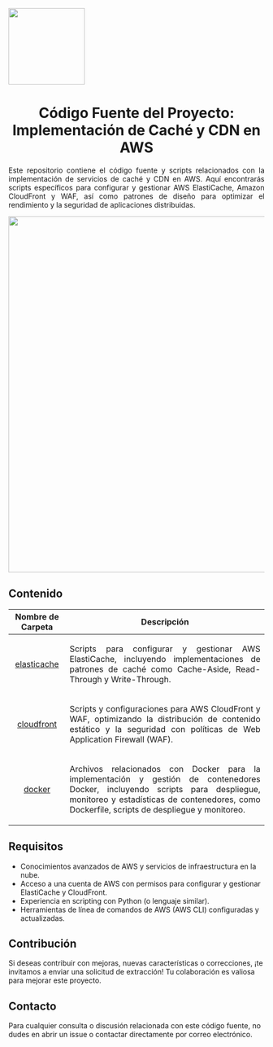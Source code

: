 <p align="left">
  <img src="https://semanadelcannabis.cayetano.edu.pe/assets/img/logo-upch.png" width="150">
  <h1 align="center">Código Fuente del Proyecto: Implementación de Caché y CDN en AWS</h1>
</p>

<p align="justify">
Este repositorio contiene el código fuente y scripts relacionados con la implementación de servicios de caché y CDN en AWS. Aquí encontrarás scripts específicos para configurar y gestionar AWS ElastiCache, Amazon CloudFront y WAF, así como patrones de diseño para optimizar el rendimiento y la seguridad de aplicaciones distribuidas.
</p>

<p align= "center">
  <img src="https://github.com/EdwinJaraOFC/AWS-Cloud-Project/assets/150296803/df51f926-7464-4720-a2a3-be64cd14c4fd" width="700">
</p>

## Contenido
| Nombre de Carpeta  | Descripción  |
| :------------: | :------------: |
| <a href="elasticache">elasticache</a>  | <p align="justify">Scripts para configurar y gestionar AWS ElastiCache, incluyendo implementaciones de patrones de caché como Cache-Aside, Read-Through y Write-Through.</p>  |
| <a href="cloudfront">cloudfront</a>  | <p align="justify">Scripts y configuraciones para AWS CloudFront y WAF, optimizando la distribución de contenido estático y la seguridad con políticas de Web Application Firewall (WAF).</p>  |
| <a href="docker">docker</a>  | <p align="justify">Archivos relacionados con Docker para la implementación y gestión de contenedores Docker, incluyendo scripts para despliegue, monitoreo y estadísticas de contenedores, como Dockerfile, scripts de despliegue y monitoreo.</p>  |

## Requisitos
- Conocimientos avanzados de AWS y servicios de infraestructura en la nube.
- Acceso a una cuenta de AWS con permisos para configurar y gestionar ElastiCache y CloudFront.
- Experiencia en scripting con Python (o lenguaje similar).
- Herramientas de línea de comandos de AWS (AWS CLI) configuradas y actualizadas.

## Contribución
Si deseas contribuir con mejoras, nuevas características o correcciones, ¡te invitamos a enviar una solicitud de extracción! Tu colaboración es valiosa para mejorar este proyecto.

## Contacto
Para cualquier consulta o discusión relacionada con este código fuente, no dudes en abrir un issue o contactar directamente por correo electrónico.
